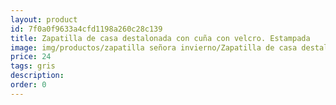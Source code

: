 ```yaml
---
layout: product
id: 7f0a0f9633a4cfd1198a260c28c139
title: Zapatilla de casa destalonada con cuña con velcro. Estampada
image: img/productos/zapatilla señora invierno/Zapatilla de casa destalonada con cuña con velcro. Estampada=24=gris.webp
price: 24
tags: gris
description: 
order: 0
---
```

